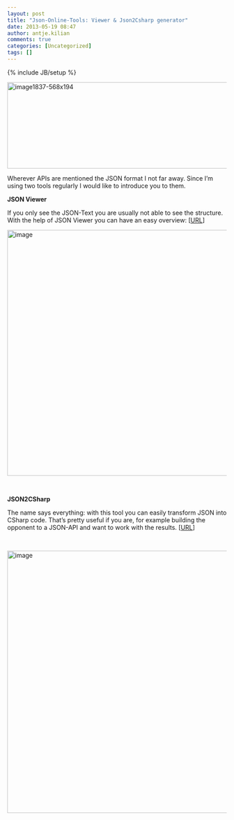```yaml
---
layout: post
title: "Json-Online-Tools: Viewer & Json2Csharp generator"
date: 2013-05-19 08:47
author: antje.kilian
comments: true
categories: [Uncategorized]
tags: []
---
```

{% include JB/setup %}
&nbsp;

<a href="http://code-inside.de/blog-in/wp-content/uploads/image1837-568x194.png"><img style="background-image: none; padding-left: 0px; padding-right: 0px; display: inline; padding-top: 0px; border: 0px;" title="image1837-568x194" src="http://code-inside.de/blog-in/wp-content/uploads/image1837-568x194_thumb.png" border="0" alt="image1837-568x194" width="545" height="198" /></a>

Wherever APIs are mentioned the JSON format I not far away. Since I’m using two tools regularly I would like to introduce you to them.

<strong>JSON Viewer</strong>

If you only see the JSON-Text you are usually not able to see the structure. With the help of JSON Viewer you can have an easy overview: [<a href="http://jsonviewer.stack.hu/">URL</a>]

<img style="background-image: none; padding-left: 0px; padding-right: 0px; padding-top: 0px; border: 0px;" title="image" src="http://code-inside.de/blog/wp-content/uploads/image1837.png" border="0" alt="image" width="568" height="564" />

&nbsp;

<strong>JSON2CSharp</strong>

The name says everything: with this tool you can easily transform JSON into CSharp code. That’s pretty useful if you are, for example building the opponent to a JSON-API and want to work with the results. [<a href="http://json2csharp.com/">URL</a>]

&nbsp;

<img style="background-image: none; padding-left: 0px; padding-right: 0px; padding-top: 0px; border: 0px;" title="image" src="http://code-inside.de/blog/wp-content/uploads/image1838.png" border="0" alt="image" width="560" height="602" />
